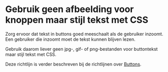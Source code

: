 <!-- @license CC0-1.0 -->

# Gebruik geen afbeelding voor knoppen maar stijl tekst met CSS

Zorg ervoor dat tekst in buttons goed meeschaalt als de gebruiker inzoomt. Een gebruiker die inzoomt moet de tekst kunnen blijven lezen.

Gebruik daarom liever geen jpg-, gif- of png-bestanden voor buttontekst maar stijl tekst met CSS.

Deze richtlijn is verder beschreven bij de richtlijnen over [Buttons](/richtlijnen/formulieren/buttons).
